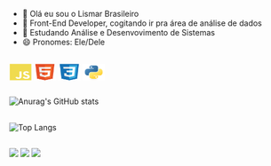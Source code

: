 - 👋 Olá eu sou o Lismar Brasileiro
- 🌱 Front-End Developer, cogitando ir pra área de análise de dados 
- 📖 Estudando Análise e Desenvovimento de Sistemas
- 😄 Pronomes: Ele/Dele

 <div style="display: inline_block"><br>
  <img align="center" alt="Rafa-Js" height="30" width="40" src="https://raw.githubusercontent.com/devicons/devicon/master/icons/javascript/javascript-plain.svg">
  <img align="center" alt="Rafa-HTML" height="30" width="40" src="https://raw.githubusercontent.com/devicons/devicon/master/icons/html5/html5-original.svg">
  <img align="center" alt="Rafa-CSS" height="30" width="40" src="https://raw.githubusercontent.com/devicons/devicon/master/icons/css3/css3-original.svg">
  <img align="center" alt="Rafa-Python" height="30" width="40" src="https://raw.githubusercontent.com/devicons/devicon/master/icons/python/python-original.svg">
</div>

##

![Anurag's GitHub stats](https://github-readme-stats.vercel.app/api?username=lismarbrasileiro&show_icons=true&theme=dark)

##

![Top Langs](https://github-readme-stats.vercel.app/api/top-langs/?username=lismarbrasileiro&hide_progress=true)

##

<div> 
  <a href="https://instagram.com/lismarbrasileiro" target="_blank"><img src="https://img.shields.io/badge/-Instagram-%23E4405F?style=for-the-badge&logo=instagram&logoColor=white" target="_blank"></a>
  <a href = "mailto:lismarbrasileiro97@gmail.com"><img src="https://img.shields.io/badge/-Gmail-%23333?style=for-the-badge&logo=gmail&logoColor=white" target="_blank"></a>
  <a href="https://www.linkedin.com/in/lismarbrasileiro" target="_blank"><img src="https://img.shields.io/badge/-LinkedIn-%230077B5?style=for-the-badge&logo=linkedin&logoColor=white" target="_blank"></a> 
  
</div>
